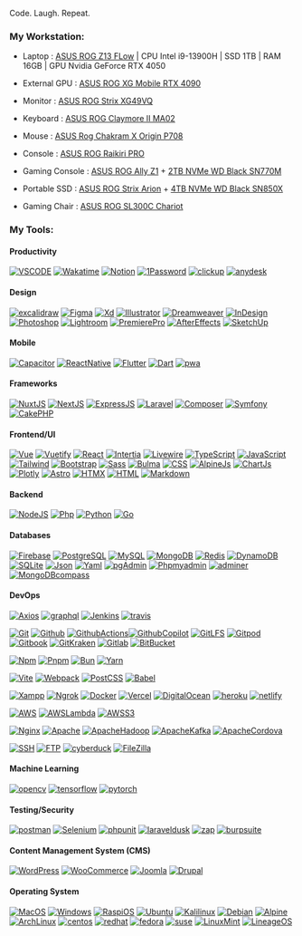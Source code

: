 Code. Laugh. Repeat.

### My Workstation:

- Laptop : [ASUS ROG Z13 FLow](https://shope.ee/8f4vnwyqgh) | CPU Intel i9-13900H | SSD 1TB | RAM 16GB | GPU Nvidia GeForce RTX 4050
  
- External GPU : [ASUS ROG XG Mobile RTX 4090](https://shope.ee/8zhmO2vx18)

- Monitor : [ASUS ROG Strix XG49VQ](https://shope.ee/8f4vp0Tmx1)

- Keyboard : [ASUS ROG Claymore II MA02](https://shope.ee/9zaJPCMJ8d)

- Mouse : [ASUS Rog Chakram X Origin P708](https://shope.ee/8KS5QXrkfZ)

- Console : [ASUS ROG Raikiri PRO](https://shope.ee/5fRKI5g23B)

- Gaming Console : [ASUS ROG Ally Z1](https://shope.ee/9exT22I5WV) + [2TB NVMe WD Black SN770M](https://shope.ee/6V0RH0WD93)

- Portable SSD : [ASUS ROG Strix Arion](https://shope.ee/3VMpeeQnid) + [4TB NVMe WD Black SN850X](https://shope.ee/4KvweShEDz)

- Gaming Chair : [ASUS ROG SL300C Chariot](https://shope.ee/9exT3ZsVaK)

### My Tools:

#### Productivity

[![VSCODE](https://img.shields.io/badge/-VSCODE-111?style=for-the-badge&logo=visualstudiocode)]()
[![Wakatime](https://img.shields.io/badge/-Wakatime-111?style=for-the-badge&logo=wakatime)]()
[![Notion](https://img.shields.io/badge/-Notion-111?style=for-the-badge&logo=notion)]()
[![1Password](https://img.shields.io/badge/-1Password-111?style=for-the-badge&logo=1password)]()
[![clickup](https://img.shields.io/badge/-clickup-111?style=for-the-badge&logo=clickup)]()
[![anydesk](https://img.shields.io/badge/-anydesk-111?style=for-the-badge&logo=anydesk)]()

#### Design

[![excalidraw](https://img.shields.io/badge/-excalidraw-111?style=for-the-badge&logo=excalidraw)]()
[![Figma](https://img.shields.io/badge/-Figma-111?style=for-the-badge&logo=figma)]()
[![Xd](https://img.shields.io/badge/-Xd-111?style=for-the-badge&logo=adobexd)]()
[![Illustrator](https://img.shields.io/badge/-Illustrator-111?style=for-the-badge&logo=adobeillustrator)]()
[![Dreamweaver](https://img.shields.io/badge/-Dreamweaver-111?style=for-the-badge&logo=adobedreamweaver)]()
[![InDesign](https://img.shields.io/badge/-InDesign-111?style=for-the-badge&logo=adobeindesign)]()
[![Photoshop](https://img.shields.io/badge/-Photoshop-111?style=for-the-badge&logo=adobephotoshop)]()
[![Lightroom](https://img.shields.io/badge/-Lightroom-111?style=for-the-badge&logo=adobelightroom)]()
[![PremierePro](https://img.shields.io/badge/-PremierePro-111?style=for-the-badge&logo=adobepremierepro)]()
[![AfterEffects](https://img.shields.io/badge/-AfterEffects-111?style=for-the-badge&logo=adobeaftereffects)]()
[![SketchUp](https://img.shields.io/badge/-SketchUp-111?style=for-the-badge&logo=sketchup)]()

#### Mobile

[![Capacitor](https://img.shields.io/badge/-capacitor-111?style=for-the-badge&logo=capacitor)]()
[![ReactNative](https://img.shields.io/badge/-React_Native-111?style=for-the-badge&logo=react)]()
[![Flutter](https://img.shields.io/badge/-Flutter-111?style=for-the-badge&logo=Flutter)]()
[![Dart](https://img.shields.io/badge/-Dart-111?style=for-the-badge&logo=Dart)]()
[![pwa](https://img.shields.io/badge/-pwa-111?style=for-the-badge&logo=pwa)]()

#### Frameworks

[![NuxtJS](https://img.shields.io/badge/-Nuxt-111?style=for-the-badge&logo=nuxt.js)]()
[![NextJS](https://img.shields.io/badge/-Next-111?style=for-the-badge&logo=next.js)]()
[![ExpressJS](https://img.shields.io/badge/-Express-111?style=for-the-badge&logo=express)]()
[![Laravel](https://img.shields.io/badge/-Laravel-111?style=for-the-badge&logo=laravel)]()
[![Composer](https://img.shields.io/badge/-composer-111?style=for-the-badge&logo=composer)]()
[![Symfony](https://img.shields.io/badge/-Symfony-111?style=for-the-badge&logo=symfony)]()
[![CakePHP](https://img.shields.io/badge/-CakePhp-111?style=for-the-badge&logo=cakephp)]()

#### Frontend/UI

[![Vue](https://img.shields.io/badge/-vue-111?style=for-the-badge&logo=vue.js)]()
[![Vuetify](https://img.shields.io/badge/-vuetify-111?style=for-the-badge&logo=vuetify)]()
[![React](https://img.shields.io/badge/-React-111?style=for-the-badge&logo=react)]()
[![Intertia](https://img.shields.io/badge/-intertia-111?style=for-the-badge&logo=inertia)]()
[![Livewire](https://img.shields.io/badge/-livewire-111?style=for-the-badge&logo=livewire)]()
[![TypeScript](https://img.shields.io/badge/-TypeScript-111?style=for-the-badge&logo=typescript)]()
[![JavaScript](https://img.shields.io/badge/-JavaScript-111?style=for-the-badge&logo=javascript)]()
[![Tailwind](https://img.shields.io/badge/-Tailwind-111?style=for-the-badge&logo=tailwindcss)]()
[![Bootstrap](https://img.shields.io/badge/-Bootstrap-111?style=for-the-badge&logo=bootstrap)]()
[![Sass](https://img.shields.io/badge/-Sass-111?style=for-the-badge&logo=sass)]()
[![Bulma](https://img.shields.io/badge/-Bulma-111?style=for-the-badge&logo=bulma)]()
[![CSS](https://img.shields.io/badge/-css-111?style=for-the-badge&logo=css3)]()
[![AlpineJs](https://img.shields.io/badge/-alpine.js-111?style=for-the-badge&logo=alpine.js)]()
[![ChartJs](https://img.shields.io/badge/-chart.js-111?style=for-the-badge&logo=chart.js)]()
[![Plotly](https://img.shields.io/badge/-plotly.js-111?style=for-the-badge&logo=plotly)]()
[![Astro](https://img.shields.io/badge/-Astro-111?style=for-the-badge&logo=Astro)]()
[![HTMX](https://img.shields.io/badge/-htmx-111?style=for-the-badge&logo=htmx)]()
[![HTML](https://img.shields.io/badge/-html-111?style=for-the-badge&logo=html5)]()
[![Markdown](https://img.shields.io/badge/-markdown-111?style=for-the-badge&logo=markdown)]()

#### Backend

[![NodeJS](https://img.shields.io/badge/-NodeJs-111?style=for-the-badge&logo=node.js)]()
[![Php](https://img.shields.io/badge/-Php-111?style=for-the-badge&logo=php)]()
[![Python](https://img.shields.io/badge/-Python-111?style=for-the-badge&logo=python)]()
[![Go](https://img.shields.io/badge/-go-111?style=for-the-badge&logo=go)]()

#### Databases

[![Firebase](https://img.shields.io/badge/-firebase-111?style=for-the-badge&logo=firebase)]()
[![PostgreSQL](https://img.shields.io/badge/-PostgreSQL-111?style=for-the-badge&logo=postgresql)]()
[![MySQL](https://img.shields.io/badge/-mysql-111?style=for-the-badge&logo=mysql)]()
[![MongoDB](https://img.shields.io/badge/-mongodb-111?style=for-the-badge&logo=mongodb)]()
[![Redis](https://img.shields.io/badge/-redis-111?style=for-the-badge&logo=redis)]()
[![DynamoDB](https://img.shields.io/badge/-DynamoDB-111?style=for-the-badge&logo=amazondynamodb)]()
[![SQLite](https://img.shields.io/badge/-sqlite-111?style=for-the-badge&logo=sqlite)]()
[![Json](https://img.shields.io/badge/-Json-111?style=for-the-badge&logo=json)]()
[![Yaml](https://img.shields.io/badge/-Yaml-111?style=for-the-badge&logo=yaml)]()
[![pgAdmin](https://img.shields.io/badge/-pgAdmin-111?style=for-the-badge&logo=postgresql)]()
[![Phpmyadmin](https://img.shields.io/badge/-phpmyadmin-111?style=for-the-badge&logo=phpmyadmin)]()
[![adminer](https://img.shields.io/badge/-adminer-111?style=for-the-badge&logo=adminer)]()
[![MongoDBcompass](https://img.shields.io/badge/-mongodb_compass-111?style=for-the-badge&logo=mongodb)]()

#### DevOps

[![Axios](https://img.shields.io/badge/-Axios-111?style=for-the-badge&logo=axios)]()
[![graphql](https://img.shields.io/badge/-graphql-111?style=for-the-badge&logo=graphql)]()
[![Jenkins](https://img.shields.io/badge/-Jenkins-111?style=for-the-badge&logo=jenkins)]()
[![travis](https://img.shields.io/badge/-travis-111?style=for-the-badge&logo=travis)]()

[![Git](https://img.shields.io/badge/-Git-111?style=for-the-badge&logo=git)]()
[![Github](https://img.shields.io/badge/-Github-111?style=for-the-badge&logo=github)]()
[![GithubActions](https://img.shields.io/badge/-github_actions-111?style=for-the-badge&logo=githubactions)]()[![GithubCopilot](https://img.shields.io/badge/-github_copilot-111?style=for-the-badge&logo=githubcopilot)]()
[![GitLFS](https://img.shields.io/badge/-Git_LFS-111?style=for-the-badge&logo=gitlfs)]()
[![Gitpod](https://img.shields.io/badge/-Gitpod-111?style=for-the-badge&logo=gitpod)]()
[![Gitbook](https://img.shields.io/badge/-Gitbook-111?style=for-the-badge&logo=gitbook)]()
[![GitKraken](https://img.shields.io/badge/-GitKraken-111?style=for-the-badge&logo=gitkraken)]()
[![Gitlab](https://img.shields.io/badge/-Gitlab-111?style=for-the-badge&logo=gitlab)]()
[![BitBucket](https://img.shields.io/badge/-BitBucket-111?style=for-the-badge&logo=bitbucket)]()

[![Npm](https://img.shields.io/badge/-Npm-111?style=for-the-badge&logo=npm)]()
[![Pnpm](https://img.shields.io/badge/-Npm-111?style=for-the-badge&logo=pnpm)]()
[![Bun](https://img.shields.io/badge/-Bun-111?style=for-the-badge&logo=bun)]()
[![Yarn](https://img.shields.io/badge/-Yarn-111?style=for-the-badge&logo=yarn)]()

[![Vite](https://img.shields.io/badge/-vite-111?style=for-the-badge&logo=vite)]()
[![Webpack](https://img.shields.io/badge/-Webpack-111?style=for-the-badge&logo=webpack)]()
[![PostCSS](https://img.shields.io/badge/-PostCSS-111?style=for-the-badge&logo=postcss)]()
[![Babel](https://img.shields.io/badge/-Babel-111?style=for-the-badge&logo=babel)]()

[![Xampp](https://img.shields.io/badge/-Xampp-111?style=for-the-badge&logo=xampp)]()
[![Ngrok](https://img.shields.io/badge/-Ngrok-111?style=for-the-badge&logo=ngrok)]()
[![Docker](https://img.shields.io/badge/-Docker-111?style=for-the-badge&logo=docker)]()
[![Vercel](https://img.shields.io/badge/-Vercel-111?style=for-the-badge&logo=vercel)]()
[![DigitalOcean](https://img.shields.io/badge/-Digital_Ocean-111?style=for-the-badge&logo=digitalocean)]()
[![heroku](https://img.shields.io/badge/-heroku-111?style=for-the-badge&logo=heroku)]()
[![netlify](https://img.shields.io/badge/-netlify-111?style=for-the-badge&logo=netlify)]()

[![AWS](https://img.shields.io/badge/-AWS-111?style=for-the-badge&logo=amazonaws)]()
[![AWSLambda](https://img.shields.io/badge/-AWSLambda-111?style=for-the-badge&logo=awslambda)]()
[![AWSS3](https://img.shields.io/badge/-AWSS3-111?style=for-the-badge&logo=amazons3)]()

[![Nginx](https://img.shields.io/badge/-Nginx-111?style=for-the-badge&logo=nginx)]()
[![Apache](https://img.shields.io/badge/-Apache-111?style=for-the-badge&logo=apache)]()
[![ApacheHadoop](https://img.shields.io/badge/-Apache_Hadoop-111?style=for-the-badge&logo=apachehadoop)]()
[![ApacheKafka](https://img.shields.io/badge/-Apache_Kafka-111?style=for-the-badge&logo=apachekafka)]()
[![ApacheCordova](https://img.shields.io/badge/-Apache_Cordova-111?style=for-the-badge&logo=apachecordova)]()

[![SSH](https://img.shields.io/badge/-SSH-111?style=for-the-badge&logo=ftp)]()
[![FTP](https://img.shields.io/badge/-FTP-111?style=for-the-badge&logo=ftp)]()
[![cyberduck](https://img.shields.io/badge/-cyberduck-111?style=for-the-badge&logo=cyberduck)]()
[![FileZilla](https://img.shields.io/badge/-FileZilla-111?style=for-the-badge&logo=filezilla)]()

#### Machine Learning

[![opencv](https://img.shields.io/badge/-opencv-111?style=for-the-badge&logo=opencv)]()
[![tensorflow](https://img.shields.io/badge/-tensorflow-111?style=for-the-badge&logo=tensorflow)]()
[![pytorch](https://img.shields.io/badge/-pytorch-111?style=for-the-badge&logo=pytorch)]()

#### Testing/Security

[![postman](https://img.shields.io/badge/-postman-111?style=for-the-badge&logo=postman)]()
[![Selenium](https://img.shields.io/badge/-Selenium-111?style=for-the-badge&logo=Selenium)]()
[![phpunit](https://img.shields.io/badge/-phpunit-111?style=for-the-badge&logo=phpunit)]()
[![laraveldusk](https://img.shields.io/badge/-laravel_dusk-111?style=for-the-badge&logo=laraveldusk)]()
[![zap](https://img.shields.io/badge/-zap-111?style=for-the-badge&logo=zap)]()
[![burpsuite](https://img.shields.io/badge/-burpsuite-111?style=for-the-badge&logo=burpsuite)]()

#### Content Management System (CMS)

[![WordPress](https://img.shields.io/badge/-WordPress-111?style=for-the-badge&logo=wordpress)]()
[![WooCommerce](https://img.shields.io/badge/-WooCommerce-111?style=for-the-badge&logo=woocommerce)]()
[![Joomla](https://img.shields.io/badge/-Joomla-111?style=for-the-badge&logo=joomla)]()
[![Drupal](https://img.shields.io/badge/-Drupal-111?style=for-the-badge&logo=drupal)]()

#### Operating System

[![MacOS](https://img.shields.io/badge/-macos-111?style=for-the-badge&logo=macos)]()
[![Windows](https://img.shields.io/badge/-windows-111?style=for-the-badge&logo=windows11)]()
[![RaspiOS](https://img.shields.io/badge/-RaspberryPi_OS-111?style=for-the-badge&logo=raspberrypi)]()
[![Ubuntu](https://img.shields.io/badge/-ubuntu-111?style=for-the-badge&logo=ubuntu)]()
[![Kalilinux](https://img.shields.io/badge/-kali-111?style=for-the-badge&logo=kalilinux)]()
[![Debian](https://img.shields.io/badge/-debian-111?style=for-the-badge&logo=debian)]()
[![Alpine](https://img.shields.io/badge/-alpine-111?style=for-the-badge&logo=alpinelinux)]()
[![ArchLinux](https://img.shields.io/badge/-arch-111?style=for-the-badge&logo=archlinux)]()
[![centos](https://img.shields.io/badge/-centos-111?style=for-the-badge&logo=centos)]()
[![redhat](https://img.shields.io/badge/-redhat-111?style=for-the-badge&logo=redhat)]()
[![fedora](https://img.shields.io/badge/-fedora-111?style=for-the-badge&logo=fedora)]()
[![suse](https://img.shields.io/badge/-suse-111?style=for-the-badge&logo=suse)]()
[![LinuxMint](https://img.shields.io/badge/-mint-111?style=for-the-badge&logo=linuxmint)]()
[![LineageOS](https://img.shields.io/badge/-lineageos-111?style=for-the-badge&logo=lineageos)]()
